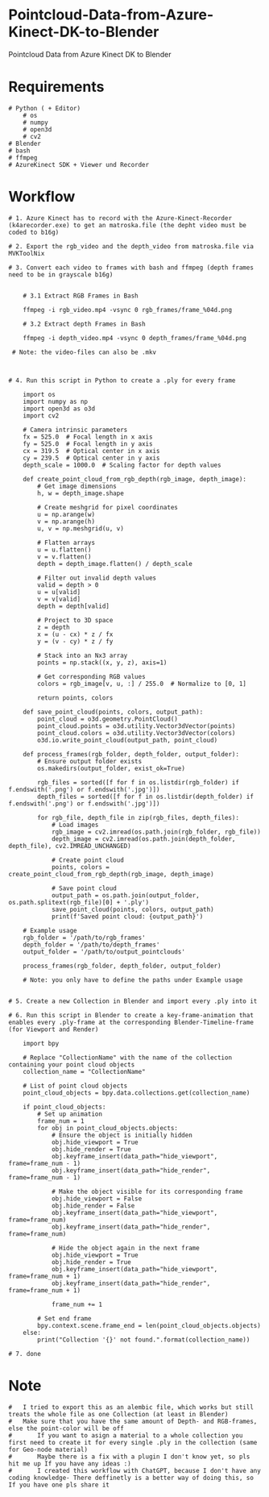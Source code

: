 # Pointcloud-Data-from-Azure-Kinect-DK-to-Blender
Pointcloud Data from Azure Kinect DK to Blender

# Requirements
	# Python ( + Editor)
		# os
		# numpy
		# open3d
		# cv2
	# Blender
	# bash
	# ffmpeg
	# AzureKinect SDK + Viewer und Recorder
 
 # Workflow

	# 1. Azure Kinect has to record with the Azure-Kinect-Recorder (k4arecorder.exe) to get an matroska.file (the depht video must be coded to b16g)

	# 2. Export the rgb_video and the depth_video from matroska.file via MVKToolNix

	# 3. Convert each video to frames with bash and ffmpeg (depth frames need to be in grayscale b16g)
	
	
		# 3.1 Extract RGB Frames in Bash
	
		ffmpeg -i rgb_video.mp4 -vsync 0 rgb_frames/frame_%04d.png
	
		# 3.2 Extract depth Frames in Bash
	
		ffmpeg -i depth_video.mp4 -vsync 0 depth_frames/frame_%04d.png
	
	 # Note: the video-files can also be .mkv 
	
	
	
	# 4. Run this script in Python to create a .ply for every frame
	
		import os
		import numpy as np
		import open3d as o3d
		import cv2
		
		# Camera intrinsic parameters
		fx = 525.0  # Focal length in x axis
		fy = 525.0  # Focal length in y axis
		cx = 319.5  # Optical center in x axis
		cy = 239.5  # Optical center in y axis
		depth_scale = 1000.0  # Scaling factor for depth values
		
		def create_point_cloud_from_rgb_depth(rgb_image, depth_image):
		    # Get image dimensions
		    h, w = depth_image.shape
		    
		    # Create meshgrid for pixel coordinates
		    u = np.arange(w)
		    v = np.arange(h)
		    u, v = np.meshgrid(u, v)
		    
		    # Flatten arrays
		    u = u.flatten()
		    v = v.flatten()
		    depth = depth_image.flatten() / depth_scale
		    
		    # Filter out invalid depth values
		    valid = depth > 0
		    u = u[valid]
		    v = v[valid]
		    depth = depth[valid]
		    
		    # Project to 3D space
		    z = depth
		    x = (u - cx) * z / fx
		    y = (v - cy) * z / fy
		    
		    # Stack into an Nx3 array
		    points = np.stack((x, y, z), axis=1)
		    
		    # Get corresponding RGB values
		    colors = rgb_image[v, u, :] / 255.0  # Normalize to [0, 1]
		    
		    return points, colors
		
		def save_point_cloud(points, colors, output_path):
		    point_cloud = o3d.geometry.PointCloud()
		    point_cloud.points = o3d.utility.Vector3dVector(points)
		    point_cloud.colors = o3d.utility.Vector3dVector(colors)
		    o3d.io.write_point_cloud(output_path, point_cloud)
		
		def process_frames(rgb_folder, depth_folder, output_folder):
		    # Ensure output folder exists
		    os.makedirs(output_folder, exist_ok=True)
		    
		    rgb_files = sorted([f for f in os.listdir(rgb_folder) if f.endswith('.png') or f.endswith('.jpg')])
		    depth_files = sorted([f for f in os.listdir(depth_folder) if f.endswith('.png') or f.endswith('.jpg')])
		    
		    for rgb_file, depth_file in zip(rgb_files, depth_files):
		        # Load images
		        rgb_image = cv2.imread(os.path.join(rgb_folder, rgb_file))
		        depth_image = cv2.imread(os.path.join(depth_folder, depth_file), cv2.IMREAD_UNCHANGED)
		        
		        # Create point cloud
		        points, colors = create_point_cloud_from_rgb_depth(rgb_image, depth_image)
		        
		        # Save point cloud
		        output_path = os.path.join(output_folder, os.path.splitext(rgb_file)[0] + '.ply')
		        save_point_cloud(points, colors, output_path)
		        print(f'Saved point cloud: {output_path}')
		
		# Example usage
		rgb_folder = '/path/to/rgb_frames'
		depth_folder = '/path/to/depth_frames'
		output_folder = '/path/to/output_pointclouds'
		
		process_frames(rgb_folder, depth_folder, output_folder)
	 
		# Note: you only have to define the paths under Example usage

 
	# 5. Create a new Collection in Blender and import every .ply into it
	
	# 6. Run this script in Blender to create a key-frame-animation that enables every .ply-frame at the corresponding Blender-Timeline-frame (for Viewport and Render)
		
		import bpy
		
		# Replace "CollectionName" with the name of the collection containing your point cloud objects
		collection_name = "CollectionName"
		
		# List of point cloud objects
		point_cloud_objects = bpy.data.collections.get(collection_name)
		
		if point_cloud_objects:
		    # Set up animation
		    frame_num = 1
		    for obj in point_cloud_objects.objects:
		        # Ensure the object is initially hidden
		        obj.hide_viewport = True
		        obj.hide_render = True
		        obj.keyframe_insert(data_path="hide_viewport", frame=frame_num - 1)
		        obj.keyframe_insert(data_path="hide_render", frame=frame_num - 1)
		        
		        # Make the object visible for its corresponding frame
		        obj.hide_viewport = False
		        obj.hide_render = False
		        obj.keyframe_insert(data_path="hide_viewport", frame=frame_num)
		        obj.keyframe_insert(data_path="hide_render", frame=frame_num)
		        
		        # Hide the object again in the next frame
		        obj.hide_viewport = True
		        obj.hide_render = True
		        obj.keyframe_insert(data_path="hide_viewport", frame=frame_num + 1)
		        obj.keyframe_insert(data_path="hide_render", frame=frame_num + 1)
		        
		        frame_num += 1
		
		    # Set end frame
		    bpy.context.scene.frame_end = len(point_cloud_objects.objects)
		else:
		    print("Collection '{}' not found.".format(collection_name))
	
	# 7. done
	
# Note
	# 	I tried to export this as an alembic file, which works but still treats the whole file as one Collection (at least in Blender)
 	#	Make sure that you have the same amount of Depth- and RGB-frames, else the point-color will be off
	#       If you want to asign a material to a whole collection you first need to create it for every single .ply in the collection (same for Geo-node material)
	#       Maybe there is a fix with a plugin I don't know yet, so pls hit me up If you have any ideas :)
	#       I created this workflow with ChatGPT, because I don't have any coding knowledge- There deffinetly is a better way of doing this, so If you have one pls share it
